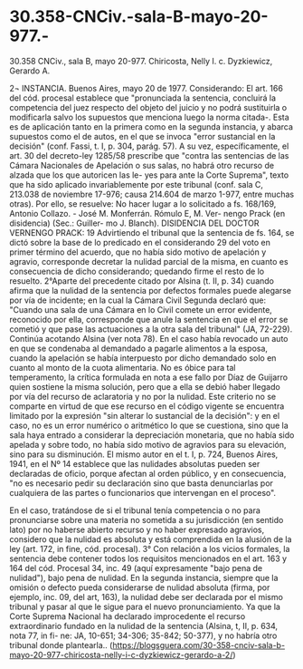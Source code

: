 # 30.358-CNCiv.-sala-B-mayo-20-977.-
30.358 CNCiv., sala B, mayo 20-977. Chiricosta, Nelly I. c. Dyzkiewicz, Gerardo A.


2¬ INSTANCIA. Buenos Aires, mayo 20 de 1977. Considerando: El art. 166 del cód. procesal establece que "pronunciada la sentencia, concluirá la competencia del juez respecto del objeto del juicio y no podrá sustituirla o modificarla salvo los supuestos que menciona luego la norma citada-. Esta es de aplicación tanto en la primera como en la segunda instancia, y abarca supuestos como el de autos, en el que se invoca "error sustancial en la decisión" (conf. Fassi, t. I, p. 304, parág. 57).
 A su vez, específicamente, el art. 30 del decreto-ley 1285/58 prescribe que "contra las sentencias de las Cámara Nacionales de Apelación o sus salas, no habrá otro recurso de alzada que los que autoricen las le- yes para ante la Corte Suprema", texto que ha sido aplicado invariablemente por este tribunal (conf. sala C, 213.038 de noviembre 17-976; causa 214.604 de marzo 1-977, entre muchas otras). Por ello, se resuelve: No hacer lugar a lo solicitado a fs. 168/169, Antonio Collazo. - José M. Monferrán. Rómulo E, M. Ver- nengo Prack (en disidencia) (Sec.: Guiller- mo J. Blanch). DISIDENCIA DEL DOCTOR VERNENGO PRACK: 19 Advirtiendo el tribunal que la sentencia de fs. 164, se dictó sobre la base de lo predicado en el considerando 29 del voto en primer término del acuerdo, que no había sido motivo de apelación y agravio, corresponde decretar la nulidad parcial de la misma, en cuanto es consecuencia de dicho considerando; quedando firme el resto de lo resuelto.
 2°Aparte del precedente citado por Alsina (t. II, p. 34) cuando afirma que la nulidad de la sentencia por defectos formales puede alegarse por vía de incidente; en la cual la Cámara Civil Segunda declaró que:
 "Cuando una sala de una Cámara en lo Civil comete un error evidente, reconocido por ella, corresponde que anule la sentencia en que el error se cometió y que pase las actuaciones a la otra sala del tribunal" (JA, 72-229).
 Continúa acotando Alsina (ver nota 78). En el caso había revocado un auto en que se condenaba al demandado a pagarle alimentos a la esposa, cuando la apelación se había interpuesto por dicho demandado solo en cuanto al monto de la cuota alimentaria. No es óbice para tal temperamento, la crítica formulada en nota a ese fallo por Díaz de Guijarro quien sostiene la misma solución, pero que a ella se debió haber llegado por vía del recurso de aclaratoria y no por la nulidad.
 Este criterio no se comparte en virtud de que ese recurso en el código vigente se encuentra limitado por la expresión "sin alterar lo sustancial de la decisión": y en el caso, no es un error numérico o aritmético lo que se cuestiona, sino que la sala haya entrado a considerar la depreciación monetaria, que no había sido apelada y sobre todo, no había sido motivo de agravios para su elevación, sino para su disminución.
 El mismo autor en el t. I, p. 724, Buenos Aires, 1941, en el Nº 14 establece que las nulidades absolutas pueden ser declaradas de oficio, porque afectan al orden público, y en consecuencia, "no es necesario pedir su declaración sino que basta denunciarlas por cualquiera de las partes o funcionarios que intervengan en el proceso".

En el caso, tratándose de si el tribunal tenía competencia o no para pronunciarse sobre una materia no sometida a su jurisdicción (en sentido lato) por no haberse abierto recurso y no haber expresado agravios, considero que la nulidad es absoluta y está comprendida en la alusión de la ley (art. 172, in fine, cód. procesal).
 3° Con relación a los vicios formales, la sentencia debe contener todos los requisitos mencionados en el art. 163 y 164 del cód. Procesal 34, inc. 49 (aquí expresamente "bajo pena de nulidad"), bajo pena de nulidad. En la segunda instancia, siempre que la omisión o defecto pueda considerarse de nulidad absoluta (firma, por ejemplo, inc. 09, del art, 163), la nulidad debe ser declarada por el mismo tribunal y pasar al que le sigue para el nuevo pronunciamiento. Ya que la Corte Suprema Nacional ha declarado improcedente el recurso extraordinario fundado en la nulidad de la sentencia (Alsina, t, II, p. 634, nota 77, in fi- ne: JA, 10-651; 34-306; 35-842; 50-377), y no habría otro tribunal donde plantearla..
(https://blogsguera.com/30-358-cnciv-sala-b-mayo-20-977-chiricosta-nelly-i-c-dyzkiewicz-gerardo-a-2/)
